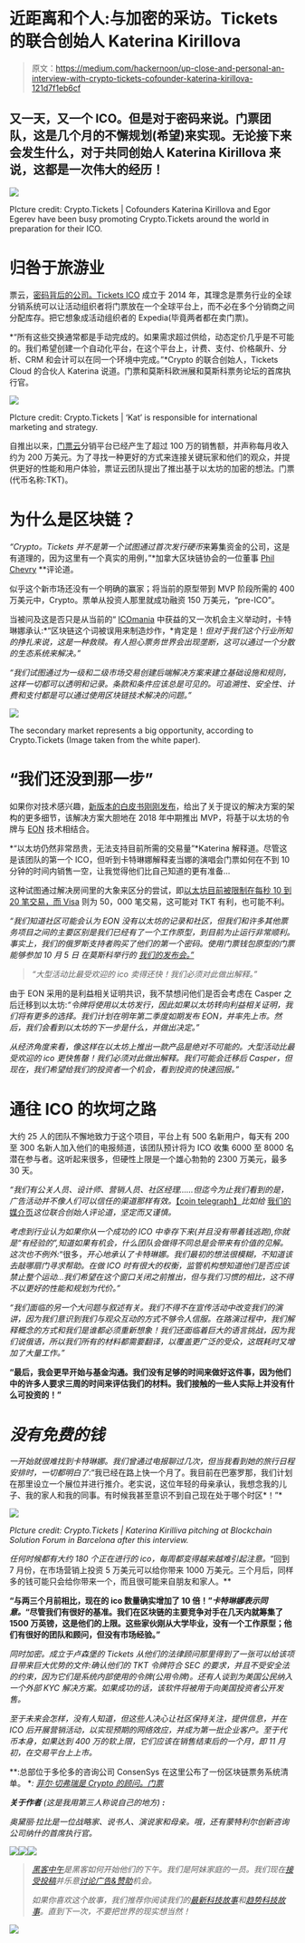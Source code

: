 # 近距离和个人:与加密的采访。Tickets 的联合创始人 Katerina Kirillova

> 原文：<https://medium.com/hackernoon/up-close-and-personal-an-interview-with-crypto-tickets-cofounder-katerina-kirillova-121d7f1eb6cf>

## 又一天，又一个 ICO。但是对于密码来说。门票团队，这是几个月的不懈规划(希望)来实现。无论接下来会发生什么，对于共同创始人 Katerina Kirillova 来说，这都是一次伟大的经历！

![](img/be8a3432f63bc41c658a8b6c4f73c6ea.png)

PIcture credit: Crypto.Tickets | Cofounders Katerina Kirillova and Egor Egerev have been busy promoting Crypto.Tickets around the world in preparation for their ICO.

# 归咎于旅游业

票云，[密码背后的公司。Tickets ICO](https://crypto.tickets/?utm_source=Audrey&utm_medium=media&utm_campaign=campaign1) 成立于 2014 年，其理念是票务行业的全球分销系统可以让活动组织者将门票放在一个全球平台上，而不必在多个分销商之间分配库存。把它想象成活动组织者的 Expedia(毕竟两者都在卖门票)。

*“所有这些交换通常都是手动完成的。如果需求超过供给，动态定价几乎是不可能的。我们希望创建一个自动化平台，在这个平台上，计费、支付、价格飙升、分析、CRM 和会计可以在同一个环境中完成。”*Crypto 的联合创始人，Tickets Cloud 的合伙人 Katerina 说道。门票和莫斯科欧洲展和莫斯科票务论坛的首席执行官。

![](img/4be287e890634dd5d9f569588eb03d14.png)

PIcture credit: Crypto.Tickets | ‘Kat’ is responsible for international marketing and strategy.

自推出以来，[门票云](https://ticketscloud.org/eng/index_v.html)分销平台已经产生了超过 100 万的销售额，并声称每月收入约为 200 万美元。为了寻找一种更好的方式来连接关键玩家和他们的观众，并提供更好的性能和用户体验，票证云团队提出了推出基于以太坊的加密的想法。门票(代币名称:TKT)。

# 为什么是区块链？

*“Crypto。Tickets 并不是第一个试图通过首次发行硬币*来筹集资金的公司，这是有道理的，因为这里有一个真实的用例，”*加拿大区块链协会的一位董事 [Phil Chevry](https://ca.linkedin.com/in/philippe-chevry-aba28a51) **评论道。

似乎这个新市场还没有一个明确的赢家；将当前的原型带到 MVP 阶段所需的 400 万美元中，Crypto。票单从投资人那里就成功融资 150 万美元，“pre-ICO”。

当被问及这是否只是从当前的“ [ICOmania](https://hackernoon.com/the-sad-state-of-ico-mania-and-its-consequences-fda7cbb9e825) 中获益的又一次机会主义举动时，卡特琳娜承认:*“区块链这个词被误用来制造炒作，*肯定是！*但对于我们这个行业所知的挣扎来说，这是一种救赎。有人担心票务世界会出现垄断，这可以通过一个分散的生态系统来解决。”*

*“我们试图通过为一级和二级市场交易创建后端解决方案来建立基础设施和规则，这样一切都可以透明和记录。条款和条件应该总是可见的。可追溯性、安全性、计费和支付都是可以通过使用区块链技术解决的问题。”*

![](img/2181c1250d485d82366ab6eef97c1607.png)

The secondary market represents a big opportunity, according to Crypto.Tickets (Image taken from the white paper).

# “我们还没到那一步”

如果你对技术感兴趣，[新版本的白皮书刚刚发布](https://crypto.tickets/crypto.tickets%20whitepaper%20ENG.pdf)，给出了关于提议的解决方案的架构的更多细节，该解决方案大胆地在 2018 年中期推出 MVP，将基于以太坊的令牌与 [EON](https://eontechnology.org/solutions.html) 技术相结合。

*“以太坊仍然非常昂贵，无法支持目前所需的交易量”*Katerina 解释道。尽管这是该团队的第一个 ICO，但听到卡特琳娜解释麦当娜的演唱会门票如何在不到 10 分钟的时间内销售一空，让我觉得他们比自己知道的更有准备…

这种试图通过解决房间里的大象来区分的尝试，即[以太坊目前被限制在每秒 10 到 20 笔交易，而 Visa](https://www.influencive.com/ethereums-casper-almost-heres-need-know/) 则为 50，000 笔交易，这可能对 TKT 有利，也可能不利。

*“我们知道社区可能会认为 EON 没有以太坊的记录和社区，但我们和许多其他票务项目之间的主要区别是我们已经有了一个工作原型，到目前为止运行非常顺利。事实上，我们的俄罗斯支持者购买了他们的第一个密码。使用门票钱包原型的门票能够参加 10 月 5 日 *在莫斯科举行的* [我们的发布会。”](https://www.facebook.com/events/159008574678614/)*

> *“大型活动比最受欢迎的 ico 卖得还快！我们必须对此做出解释。”*

由于 EON 采用的是利益相关证明共识，我不禁想问他们是否会考虑在 Casper 之后迁移到以太坊:*“令牌将使用以太坊发行，因此如果以太坊转向利益相关证明，我们将有更多的选择。我们计划在明年第二季度如期发布 EON，并率先上市。然后，我们会看到以太坊的下一步是什么，并做出决定。”*

*从经济角度来看，像这样在以太坊上推出一款产品是绝对不可能的。大型活动比最受欢迎的 ico 更快售罄！我们必须对此做出解释。我们可能会迁移后 Casper，但现在，我们希望给我们的投资者一个机会，看到投资的快速回报。”*

# 通往 ICO 的坎坷之路

大约 25 人的团队不懈地致力于这个项目，平台上有 500 名新用户，每天有 200 至 300 名新人加入他们的电报频道，该团队预计将为 ICO 收集 6000 至 8000 名潜在参与者。这听起来很多，但硬性上限是一个雄心勃勃的 2300 万美元，最多 30 天。

*“我们有公关人员、设计师、营销人员、社区经理……但迄今为止我们看到的是，广告活动并不像人们可以信任的渠道那样有效。*[【coin telegraph】](https://cointelegraph.com/news/why-ticketing-industry-needs-blockchain)*比如给* [我们的媒介页](https://blog.crypto.tickets/?utm_source=Audrey&utm_medium=media&utm_campaign=campaign1)*这位联合创始人评论道，坚定而又谨慎。*

*考虑到行业认为如果你从一个成功的 ICO 中幸存下来(并且没有带着钱逃跑),你就是“有经验的”,知道如果有机会，什么团队会做得不同总是会带来有价值的见解。这次也不例外:*“很多，*开心地承认了卡特琳娜。我们最初的想法很模糊，不知道该去敲哪扇门寻求帮助。在做 ICO 时有很大的权衡，监管机构想知道他们是否应该禁止整个运动…我们希望在这个窗口关闭之前推出，但与我们习惯的相比，这不得不以更好的性能和规划为代价。”*

*“我们面临的另一个大问题与叙述有关。我们不得不在宣传活动中改变我们的演讲，因为我们意识到我们与观众互动的方式不够令人信服。在路演过程中，我们解释概念的方式和我们是谁都必须重新想象！我们还面临着巨大的语言挑战，因为我们说俄语，所以我们所有的材料都需要翻译，以覆盖更广泛的受众，这既耗时又增加了大量工作。”*

**“最后，我会更早开始与基金沟通。我们没有足够的时间来做好这件事，因为他们中的许多人要求三周的时间来评估我们的材料。我们接触的一些人实际上并没有什么可投资的！”**

# *没有免费的钱*

*一开始就很难找到卡特琳娜。我们曾通过电报聊过几次，但当我看到她的旅行日程安排时，一切都明白了:*“我已经在路上快一个月了。我目前在巴塞罗那，我们计划在那里设立一个展位并进行推介。老实说，这位年轻的母亲承认，我想念我的儿子、我的家人和我的同事。有时候我甚至意识不到自己现在处于哪个时区*！”*

*![](img/c6ca1f4df95025a74a78ec487b5d3ca9.png)*

*PIcture credit: Crypto.Tickets | Katerina Kirilliva pitching at Blockchain Solution Forum in Barcelona after this interview.*

*任何时候都有大约 180 个正在进行的 ico，每周都变得越来越难引起注意。*“回到 7 月份，在市场营销上投资 5 万美元可以给你带来 1000 万美元。三个月后，同样多的钱可能只会给你带来一个，而且很可能来自朋友和家人。**

**“与两三个月前相比，现在的 ico 数量确实增加了 10 倍！”*卡特琳娜表示同意。*“尽管我们有很好的基准。我们在区块链的主要竞争对手在几天内就筹集了 1500 万英镑，这是他们的上限。这些家伙刚从大学毕业，没有一个工作原型；他们有很好的团队和顾问，但没有市场经验。”**

*同时加密。成立于卢森堡的 Tickets 从他们的法律顾问那里得到了一张可以给该项目带来巨大优势的文件:确认他们的 TKT 令牌符合 SEC 的要求，并且不受安全法的约束，因为它们是系统内部使用的令牌(公用令牌)。还有人谈到为美国公民纳入一个外部 KYC 解决方案。如果成功的话，该软件将被用于向美国投资者公开发售。*

*至于未来会怎样，没有人知道，但这些人决心让社区保持关注，提供信息，并在 ICO 后开展营销活动，以实现预期的网络效应，并成为第一批企业客户。至于代币本身，如果达到 400 万的软上限，它们应该在销售结束后的一个月，即 11 月初，在交易平台上上市。*

**:总部位于多伦多的咨询公司 ConsenSys 在这里公布了一份区块链票务系统清单。
**: [菲尔·切弗瑞是 Crypto 的顾问。门票](https://blog.crypto.tickets/crypto-tickets-advisors-9b45e3bd6ea6)*

***关于作者** *(这是我用第三人称说自己的地方)* **:***

*奥黛丽·拉比是一位战略家、说书人、演说家和母亲。哦，还有蒙特利尔创新咨询公司纳什的首席执行官。*

*[![](img/50ef4044ecd4e250b5d50f368b775d38.png)](http://bit.ly/HackernoonFB)**[![](img/979d9a46439d5aebbdcdca574e21dc81.png)](https://goo.gl/k7XYbx)**[![](img/2930ba6bd2c12218fdbbf7e02c8746ff.png)](https://goo.gl/4ofytp)*

> *[黑客中午](http://bit.ly/Hackernoon)是黑客如何开始他们的下午。我们是阿妹家庭的一员。我们现在[接受投稿](http://bit.ly/hackernoonsubmission)并乐意[讨论广告&赞助](mailto:partners@amipublications.com)机会。*
> 
> *如果你喜欢这个故事，我们推荐你阅读我们的[最新科技故事](http://bit.ly/hackernoonlatestt)和[趋势科技故事](https://hackernoon.com/trending)。直到下一次，不要把世界的现实想当然！*

*![](img/be0ca55ba73a573dce11effb2ee80d56.png)*